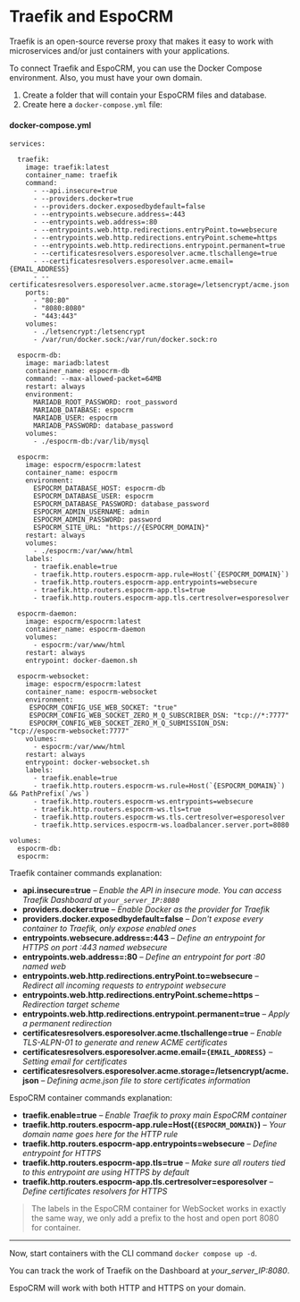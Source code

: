 # Traefik and EspoCRM

Traefik is an open-source reverse proxy that makes it easy to work with microservices and/or just containers with your applications.

To connect Traefik and EspoCRM, you can use the Docker Compose environment. Also, you must have your own domain.

1. Create a folder that will contain your EspoCRM files and database.
2. Create here a `docker-compose.yml` file:

#### docker-compose.yml

```
services:

  traefik:
    image: traefik:latest
    container_name: traefik
    command:
      - --api.insecure=true
      - --providers.docker=true
      - --providers.docker.exposedbydefault=false
      - --entrypoints.websecure.address=:443
      - --entrypoints.web.address=:80
      - --entrypoints.web.http.redirections.entryPoint.to=websecure
      - --entrypoints.web.http.redirections.entryPoint.scheme=https
      - --entrypoints.web.http.redirections.entrypoint.permanent=true
      - --certificatesresolvers.esporesolver.acme.tlschallenge=true
      - --certificatesresolvers.esporesolver.acme.email={EMAIL_ADDRESS}
      - --certificatesresolvers.esporesolver.acme.storage=/letsencrypt/acme.json
    ports:
      - "80:80"             
      - "8080:8080"    
      - "443:443"       
    volumes:
      - ./letsencrypt:/letsencrypt                                      
      - /var/run/docker.sock:/var/run/docker.sock:ro     

  espocrm-db:
    image: mariadb:latest
    container_name: espocrm-db
    command: --max-allowed-packet=64MB
    restart: always
    environment:
      MARIADB_ROOT_PASSWORD: root_password
      MARIADB_DATABASE: espocrm
      MARIADB_USER: espocrm
      MARIADB_PASSWORD: database_password
    volumes:
      - ./espocrm-db:/var/lib/mysql

  espocrm:
    image: espocrm/espocrm:latest
    container_name: espocrm
    environment:
      ESPOCRM_DATABASE_HOST: espocrm-db
      ESPOCRM_DATABASE_USER: espocrm
      ESPOCRM_DATABASE_PASSWORD: database_password
      ESPOCRM_ADMIN_USERNAME: admin
      ESPOCRM_ADMIN_PASSWORD: password
      ESPOCRM_SITE_URL: "https://{ESPOCRM_DOMAIN}"
    restart: always
    volumes:
      - ./espocrm:/var/www/html
    labels:
      - traefik.enable=true                                           
      - traefik.http.routers.espocrm-app.rule=Host(`{ESPOCRM_DOMAIN}`)
      - traefik.http.routers.espocrm-app.entrypoints=websecure
      - traefik.http.routers.espocrm-app.tls=true
      - traefik.http.routers.espocrm-app.tls.certresolver=esporesolver

  espocrm-daemon:
    image: espocrm/espocrm:latest
    container_name: espocrm-daemon
    volumes:
      - espocrm:/var/www/html
    restart: always
    entrypoint: docker-daemon.sh

  espocrm-websocket:
    image: espocrm/espocrm:latest
    container_name: espocrm-websocket
    environment:
     ESPOCRM_CONFIG_USE_WEB_SOCKET: "true"
     ESPOCRM_CONFIG_WEB_SOCKET_ZERO_M_Q_SUBSCRIBER_DSN: "tcp://*:7777"
     ESPOCRM_CONFIG_WEB_SOCKET_ZERO_M_Q_SUBMISSION_DSN: "tcp://espocrm-websocket:7777"
    volumes:
      - espocrm:/var/www/html
    restart: always
    entrypoint: docker-websocket.sh
    labels:
      - traefik.enable=true
      - traefik.http.routers.espocrm-ws.rule=Host(`{ESPOCRM_DOMAIN}`) && PathPrefix(`/ws`)
      - traefik.http.routers.espocrm-ws.entrypoints=websecure
      - traefik.http.routers.espocrm-ws.tls=true
      - traefik.http.routers.espocrm-ws.tls.certresolver=esporesolver
      - traefik.http.services.espocrm-ws.loadbalancer.server.port=8080

volumes:
  espocrm-db:
  espocrm:
```

Traefik container commands explanation:

- **api.insecure=true** – *Enable the API in insecure mode. You can access Traefik Dashboard at `your_server_IP:8080`*
- **providers.docker=true** – *Enable Docker as the provider for Traefik*
- **providers.docker.exposedbydefault=false** – *Don't expose every container to Traefik, only expose enabled ones*
- **entrypoints.websecure.address=:443** – *Define an entrypoint for HTTPS on port :443 named websecure*
- **entrypoints.web.address=:80** – *Define an entrypoint for port :80 named web*
- **entrypoints.web.http.redirections.entryPoint.to=websecure** – *Redirect all incoming requests to entrypoint websecure*
- **entrypoints.web.http.redirections.entryPoint.scheme=https** – *Redirection target scheme*
- **entrypoints.web.http.redirections.entrypoint.permanent=true** – *Apply a permanent redirection*
- **certificatesresolvers.esporesolver.acme.tlschallenge=true** – *Enable TLS-ALPN-01 to generate and renew ACME certificates*
- **certificatesresolvers.esporesolver.acme.email=`{EMAIL_ADDRESS}`** – *Setting email for certificates*
- **certificatesresolvers.esporesolver.acme.storage=/letsencrypt/acme.json** – *Defining acme.json file to store certificates information*

EspoCRM container commands explanation:

- **traefik.enable=true** – *Enable Traefik to proxy main EspoCRM container*                              
- **traefik.http.routers.espocrm-app.rule=Host(`{ESPOCRM_DOMAIN}`)** – *Your domain name goes here for the HTTP rule* 
- **traefik.http.routers.espocrm-app.entrypoints=websecure** – *Define entrypoint for HTTPS* 
- **traefik.http.routers.espocrm-app.tls=true** – *Make sure all routers tied to this entrypoint are using HTTPS by default* 
- **traefik.http.routers.espocrm-app.tls.certresolver=esporesolver** – *Define certificates resolvers for HTTPS* 

> The labels in the EspoCRM container for WebSocket works in exactly the same way, we only add a prefix to the host and open port 8080 for container.

----

Now, start containers with the CLI command `docker compose up -d`.

You can track the work of Traefik on the Dashboard at *your_server_IP:8080*.

EspoCRM will work with both HTTP and HTTPS on your domain.
